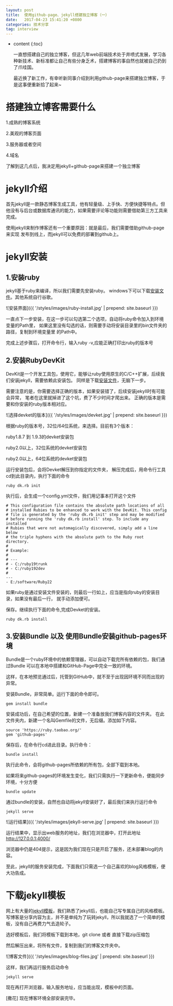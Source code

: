 ```yaml
---
layout: post
title:  使用github-page、jekyll搭建独立博客（一）
date:   2017-04-23 15:41:20 +0800
categories: 技术分享
tag: interview
---
```


* content
{:toc}


    一直想搭建自己的独立博客，但这几年web前端技术处于井喷式发展，学习各种新技术、新标准都让自己有些分身乏术，搭建博客的事自然也就被自己扔到了爪哇国。
    
    最近换了新工作，有幸听新同事介绍到利用github-page来搭建独立博客，于是这事便重新拾了起来~


搭建独立博客需要什么
==========
1.成熟的博客系统

2.美观的博客页面

3.服务器或者空间

4.域名


了解到这几点后，我决定用jekyll+github-page来搭建一个独立博客

jekyll介绍
========
首先jekyll是一款静态博客生成工具，他有轻量级、上手快、方便快捷等特点。但
他没有与后台或数据库通讯的能力，如果需要评论等功能则需要借助第三方工具来完成。

使用jekyll来制作博客还有一个重要原因：就是最后，我们需要借助github-page来实现
发布到线上，而jekyll可以免费的部署到github上。


jekyll安装
========

1.安装ruby
--------

jekyll基于ruby来编译，所以我们需要先安装ruby。
windows下可以下载[安装文件](http://rubyinstaller.org/downloads/)。其他系统自行谷歌。

![安装界面]({{ '/styles/images/ruby-install.jpg' | prepend: site.baseurl  }})

一直点下一步安装，在这一步可以勾选第二个选项，自动将ruby命令加入到环境变量的Path里，
如果这里没有勾选的话，则需要手动将安装目录里的bin文件夹的路径，复制到环境变量里
的Path中。

完成上述步骤后，打开命令行，输入ruby -v,应能正确打印出ruby的版本号

2.安装RubyDevKit
--------------
DevKit是一个开发工具包，使用它，能够让ruby使用原生的C/C++扩展，后续我们安装jekyll，需要依赖此安装包。
同样是下载[安装文件](http://rubyinstaller.org/downloads/)，无脑下一步。

需要注意的是，你需要选择正确的版本，如果安装错了，后续安装jekyll时有可能会异常，
笔者在这里就掉进了这个坑，费了不少时间才爬出来。
正确的版本是需要和你安装的ruby版本相对应。

![选择devket的版本]({{ '/styles/images/devket.jpg' | prepend: site.baseurl  }})

根据ruby的版本号，32位/64位系统，来选择。目前有3个版本：

ruby1.8.7 到 1.9.3的devket安装包

ruby2.0以上，32位系统的devket安装包

ruby2.0以上，64位系统的devket安装包


运行安装包后，会将Devket解压到你指定的文件夹，
解压完成后，用命令行工具cd到此目录内，执行下面的命令

    ruby dk.rb init

执行后，会生成一个config.yml文件，我们用记事本打开这个文件

    # This configuration file contains the absolute path locations of all
    # installed Rubies to be enhanced to work with the DevKit. This config
    # file is generated by the 'ruby dk.rb init' step and may be modified
    # before running the 'ruby dk.rb install' step. To include any installed
    # Rubies that were not automagically discovered, simply add a line below
    # the triple hyphens with the absolute path to the Ruby root directory.
    #
    # Example:
    #
    # ---
    # - C:/ruby19trunk
    # - C:/ruby192dev
    #
    ---
    - E:/software/Ruby22

如果ruby是通过安装文件安装的，则最后一行如上，应当是指向ruby的安装目录，如果没有最后一行，
就手动添加便可。

保存。继续执行下面的命令,完成Devket的安装。

    ruby dk.rb install

3.安装Bundle 以及 使用Bundle安装github-pages环境
--------------------------------------

Bundle是一个ruby环境中的依赖管理器，可以自动下载完所有依赖的包，我们通过Bundle
可以在本地中搭建和GitHub-Page中完全一致的环境。

这样，在本地预览通过后，托管到GitHub中，就不至于出现因环境不同而出现的异常。

安装Bundle，非常简单。运行下面的命令即可。

    gem install bundle

安装成功后，在自己希望的位置，新建一个准备放我们博客内容的文件夹。
在此文件夹内，新建一个名叫Gemfile的文件，无后缀。添加如下内容。

    source 'https://ruby.taobao.org/'
    gem 'github-pages'

保存后，在命令行cd进此目录。执行命令：

    bundle install

执行此命令，会将github-pages所依赖的所有包，全部下载到本地。

如果将来github-pages的环境发生变化，我们只需执行一下更新命令，便能同步环境，十分方便

    bundle update

通过bundle的安装，自然也自动将jekyll安装好了，最后我们来执行运行命令

    jekyll serve

![运行结果]({{ '/styles/images/jekyll-serve.jpg' | prepend: site.baseurl  }})

运行结果中，显示出web服务的地址，我们在浏览器中，打开此地址 http://127.0.0.1:4000/

浏览器中仍是404提示，这是因为我们现在只是开启了服务，还未部署blog的内容。

至此，jekyll的服务安装完成，下面我们只需选一个自己喜欢的blog风格模板，便大功告成。

下载jekyll模板
==========
网上有大量的[jekyll模板](http://jekyllthemes.org/)，我们熟悉了jekyll后，也能自己写专属自己的风格模板。
写博客是分享内容为主，并不是单纯为了玩转jekyll，所以我就选了一个简单的模板，没有自己再费力气去造轮子。

选好模板后，我们将模板下载到本地，git clone 或者 直接下载zip压缩包

然后解压出来，将所有文件，复制到我们的博客文件夹中。

![博客文件]({{ '/styles/images/blog-files.jpg' | prepend: site.baseurl  }})

这样，我们再运行服务启动命令

    jekyll serve
    

现在再打开浏览器，输入服务地址，应当能出现，模板中的页面。

[撒花] 现在博客环境全部安装完毕。
